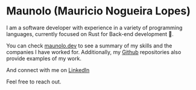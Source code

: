 # Maunolo (Mauricio Nogueira Lopes)

I am a software developer with experience in a variety of programming languages, currently focused on Rust for Back-end development 🦀.

You can check [maunolo.dev](https://maunolo.dev) to see a summary of my skills and the companies I have worked for. Additionally, my [Github](https://github.com/maunolo) repositories also provide examples of my work.

And connect with me on [LinkedIn](https://www.linkedin.com/in/mauricio-lopes-046b86158/)

Feel free to reach out.
